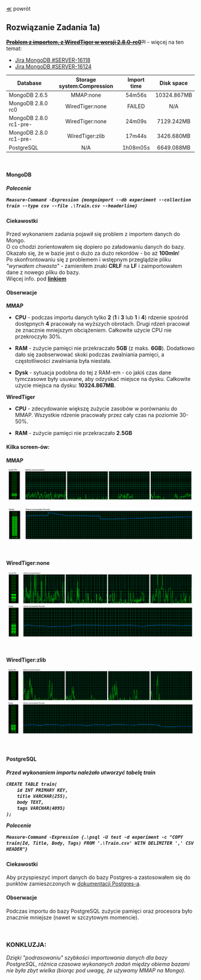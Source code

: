 ﻿[&#8810;](../exercise1.md) powrót

## Rozwiązanie <b>Zadania 1a)</b>

~~<b>[Problem z importem, z WiredTiger w wersji 2.8.0-rc0](./resources/wiredtiger_import_fail.md
)</b>?!~~ - więcej na ten temat:
* [Jira MongoDB #SERVER-16118](https://jira.mongodb.org/browse/SERVER-16118)
* [Jira MongoDB #SERVER-16124](https://jira.mongodb.org/browse/SERVER-16124)



| Database					| Storage system:Compression	| Import time	| Disk space 	|
| ------------------------- |:-----------------------------:|:-------------:|:-------------:|
| MongoDB 2.6.5				| MMAP:none						| 54m56s		| 10324.867MB	|
| MongoDB 2.8.0 rc0			| WiredTiger:none				| FAILED		| N/A			|
| MongoDB 2.8.0 rc1-pre-	| WiredTiger:none				| 24m09s		| 7129.242MB	|
| MongoDB 2.8.0 rc1-pre-	| WiredTiger:zlib				| 17m44s		| 3426.680MB	|
| PostgreSQL 				| N/A							| 1h08m05s		| 6649.088MB	|

<br />

<h4 id="mongodb">MongoDB<h5>

<b>Polecenie</b>

	Measure-Command -Expression {mongoimport --db experiment --collection train --type csv --file .\Train.csv --headerline}
	
#### Ciekawostki
	
Przed wykonaniem zadania pojawił się problem z importem danych do Mongo.<br />
O co chodzi zorientowałem się dopiero po załadowaniu danych do bazy.<br />
Okazało się, że w bazie jest o dużo za dużo rekordów - bo aż <b>100mln</b>!<br />
Po skonfrontowaniu się z problemem i wstępnym przeglądzie pliku <i>"wyrwałem chwasta"</i> - zamieniłem znaki <b>CRLF</b> na <b>LF</b> i zaimportowałem dane z nowego pliku do bazy.<br />
Więcej info. pod <b>[linkiem](http://www.kaggle.com/c/facebook-recruiting-iii-keyword-extraction/forums/t/5594/number-of-train-test-cases-nested-csv-issues/29857#post29857)</b>
	
#### Obserwacje

<b>MMAP</b>

- <b>CPU</b> - podczas importu danych tylko <b>2</b> (<b>1</b> i <b>3</b> lub <b>1</b> i <b>4</b>) rdzenie spośród dostępnych <b>4</b> pracowały na wyższych obrotach. Drugi rdzeń pracował ze znacznie mniejszym obciążeniem. Całkowite użycie CPU nie przekroczyło 30%.

- <b>RAM</b> - zużycie pamięci nie przekraczało <b>5GB</b> (z maks. <b>6GB</b>). Dodatkowo dało się zaobserwować skoki podczas zwalniania pamięci, a częstotliwości zwalniania była niestała.

- <b>Dysk</b> - sytuacja podobna do tej z RAM-em - co jakiś czas dane tymczasowe były usuwane, aby odzyskać miejsce na dysku. 
Całkowite użycie miejsca na dysku: <b>10324.867MB</b>.

<b>WiredTiger</b>

- <b>CPU</b> - zdecydowanie większę zużycie zasobów w porównaniu do MMAP. Wszystkie rdzenie pracowały przez cały czas na poziomie 30-50%.

- <b>RAM</b> - zużycie pamięci nie przekraczało <b>2.5GB</b>

#### Kilka screen-ów:

<b>MMAP</b>

![Tutaj powinien być screen!!!](./resources/1a_mongo_cpu.png "CPU")

![Gdzie jest screen?!](./resources/1a_mongo_ram.png "RAM")

<br />

<b>WiredTiger:none</b>

![Tutaj powinien być screen!!!](./resources/1a_wiredtiger_cpu_ram.png "CPU & RAM")

<br />

<b>WiredTiger:zlib</b>

![Gdzie jest screen?!](./resources/1a_wiredtiger_zlib_cpu_ram.png "CPU & RAM")

<br />

<h4 id="postgresql">PostgreSQL<h5>

Przed wykonaniem importu należało utworzyć tabelę train

	CREATE TABLE train(
		id INT PRIMARY KEY,
		title VARCHAR(255),
		body TEXT,
		tags VARCHAR(4095)
	);

<b>Polecenie</b>

	Measure-Command -Expression {.\psql -U test -d experiment -c "COPY train(Id, Title, Body, Tags) FROM '.\Train.csv' WITH DELIMITER ',' CSV HEADER"}
	
#### Ciekawostki

Aby przyspieszyć import danych do bazy Postgres-a zastosowałem się do punktów zamieszczonych w [dokumentacji Postgres-a](http://www.postgresql.org/docs/9.3/static/populate.html).
	
#### Obserwacje

Podczas importu do bazy PostgreSQL zużycie pamięci oraz procesora było znacznie mniejsze (nawet w szczytowym momencie).

<br />

### KONKLUZJA:
<i>Dzięki "podrasowaniu" szybkości importowania danych dla bazy PostgreSQL, różnica czasowa wykonanych zadań między obiema bazami nie była zbyt wielka (biorąc pod uwagę, że używamy MMAP na Mongo).</i>
